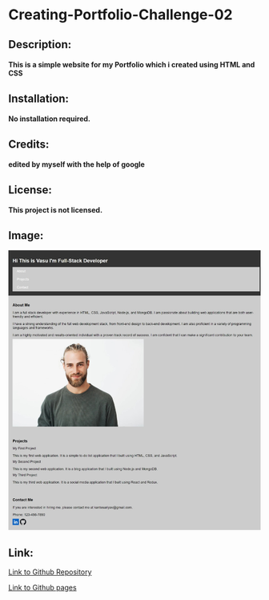 # Creating-Portfolio-Challenge-02
## Description:
#### This is a simple website for my Portfolio which i created using HTML and CSS

## Installation:
#### No installation required.

## Credits:
#### edited by myself with the help of google 

## License:
#### This project is not licensed.

## Image:
![Screenshot of website](./assets/images/Web%20capture_14-5-2023_202446_127.0.0.1.jpeg)

## Link:

[Link to Github Repository]()

[Link to Github pages]()